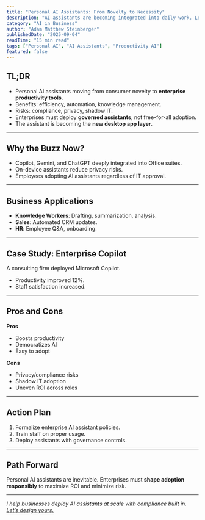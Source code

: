 ```yaml
---
title: "Personal AI Assistants: From Novelty to Necessity"
description: "AI assistants are becoming integrated into daily work. Learn how enterprises can deploy them responsibly for productivity and compliance."
category: "AI in Business"
author: "Adam Matthew Steinberger"
publishedDate: "2025-09-04"
readTime: "15 min read"
tags: ["Personal AI", "AI Assistants", "Productivity AI"]
featured: false
---
```


## TL;DR
- Personal AI assistants moving from consumer novelty to **enterprise productivity tools**.  
- Benefits: efficiency, automation, knowledge management.  
- Risks: compliance, privacy, shadow IT.  
- Enterprises must deploy **governed assistants**, not free-for-all adoption.  
- The assistant is becoming the **new desktop app layer**.  

---

## Why the Buzz Now?

- Copilot, Gemini, and ChatGPT deeply integrated into Office suites.  
- On-device assistants reduce privacy risks.  
- Employees adopting AI assistants regardless of IT approval.  

---

## Business Applications

- **Knowledge Workers**: Drafting, summarization, analysis.  
- **Sales**: Automated CRM updates.  
- **HR**: Employee Q&A, onboarding.  

---

## Case Study: Enterprise Copilot

A consulting firm deployed Microsoft Copilot.  
- Productivity improved 12%.  
- Staff satisfaction increased.  

---

## Pros and Cons

**Pros**  
- Boosts productivity  
- Democratizes AI  
- Easy to adopt  

**Cons**  
- Privacy/compliance risks  
- Shadow IT adoption  
- Uneven ROI across roles  

---

## Action Plan

1. Formalize enterprise AI assistant policies.  
2. Train staff on proper usage.  
3. Deploy assistants with governance controls.  

---

## Path Forward

Personal AI assistants are inevitable. Enterprises must **shape adoption responsibly** to maximize ROI and minimize risk.  

---

*I help businesses deploy AI assistants at scale with compliance built in. [Let’s design yours.](/services/ai-consulting)*
